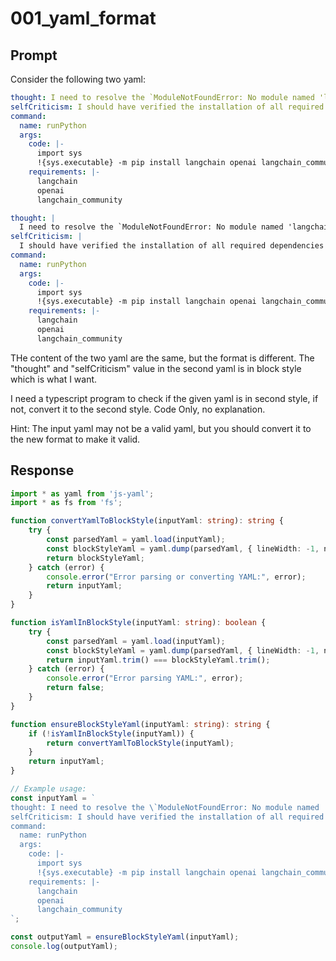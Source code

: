 # 001_yaml_format

## Prompt

Consider the following two yaml:

```yaml
thought: I need to resolve the `ModuleNotFoundError: No module named 'langchain_community'` error by ensuring that all necessary dependencies are correctly installed.
selfCriticism: I should have verified the installation of all required dependencies before running the code.
command:
  name: runPython
  args:
    code: |-
      import sys
      !{sys.executable} -m pip install langchain openai langchain_community
    requirements: |-
      langchain
      openai
      langchain_community
```

```yaml
thought: |
  I need to resolve the `ModuleNotFoundError: No module named 'langchain_community'` error by ensuring that all necessary dependencies are correctly installed.
selfCriticism: |
  I should have verified the installation of all required dependencies before running the code.
command:
  name: runPython
  args:
    code: |-
      import sys
      !{sys.executable} -m pip install langchain openai langchain_community
    requirements: |-
      langchain
      openai
      langchain_community
```

THe content of the two yaml are the same, but the format is different. The "thought" and "selfCriticism" value in the second yaml is in block style which is what I want. 

I need a typescript program to check if the given yaml is in second style, if not, convert it to the second style. Code Only, no explanation.

Hint: The input yaml may not be a valid yaml, but you should convert it to the new format to make it valid.

## Response

```typescript
import * as yaml from 'js-yaml';
import * as fs from 'fs';

function convertYamlToBlockStyle(inputYaml: string): string {
    try {
        const parsedYaml = yaml.load(inputYaml);
        const blockStyleYaml = yaml.dump(parsedYaml, { lineWidth: -1, noCompatMode: true, quotingType: '"', forceQuotes: true });
        return blockStyleYaml;
    } catch (error) {
        console.error("Error parsing or converting YAML:", error);
        return inputYaml;
    }
}

function isYamlInBlockStyle(inputYaml: string): boolean {
    try {
        const parsedYaml = yaml.load(inputYaml);
        const blockStyleYaml = yaml.dump(parsedYaml, { lineWidth: -1, noCompatMode: true, quotingType: '"', forceQuotes: true });
        return inputYaml.trim() === blockStyleYaml.trim();
    } catch (error) {
        console.error("Error parsing YAML:", error);
        return false;
    }
}

function ensureBlockStyleYaml(inputYaml: string): string {
    if (!isYamlInBlockStyle(inputYaml)) {
        return convertYamlToBlockStyle(inputYaml);
    }
    return inputYaml;
}

// Example usage:
const inputYaml = `
thought: I need to resolve the \`ModuleNotFoundError: No module named 'langchain_community'\` error by ensuring that all necessary dependencies are correctly installed.
selfCriticism: I should have verified the installation of all required dependencies before running the code.
command:
  name: runPython
  args:
    code: |-
      import sys
      !{sys.executable} -m pip install langchain openai langchain_community
    requirements: |-
      langchain
      openai
      langchain_community
`;

const outputYaml = ensureBlockStyleYaml(inputYaml);
console.log(outputYaml);
```

